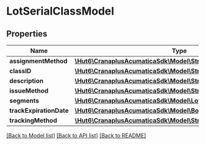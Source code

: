 # LotSerialClassModel

## Properties
Name | Type | Description | Notes
------------ | ------------- | ------------- | -------------
**assignmentMethod** | [**\Hut6\CranaplusAcumaticaSdk\Model\StringValueModel**](StringValueModel.md) |  | [optional] 
**classID** | [**\Hut6\CranaplusAcumaticaSdk\Model\StringValueModel**](StringValueModel.md) |  | [optional] 
**description** | [**\Hut6\CranaplusAcumaticaSdk\Model\StringValueModel**](StringValueModel.md) |  | [optional] 
**issueMethod** | [**\Hut6\CranaplusAcumaticaSdk\Model\StringValueModel**](StringValueModel.md) |  | [optional] 
**segments** | [**\Hut6\CranaplusAcumaticaSdk\Model\LotSerialClassSegmentModel[]**](LotSerialClassSegmentModel.md) |  | [optional] 
**trackExpirationDate** | [**\Hut6\CranaplusAcumaticaSdk\Model\BooleanValueModel**](BooleanValueModel.md) |  | [optional] 
**trackingMethod** | [**\Hut6\CranaplusAcumaticaSdk\Model\StringValueModel**](StringValueModel.md) |  | [optional] 

[[Back to Model list]](../README.md#documentation-for-models) [[Back to API list]](../README.md#documentation-for-api-endpoints) [[Back to README]](../README.md)



